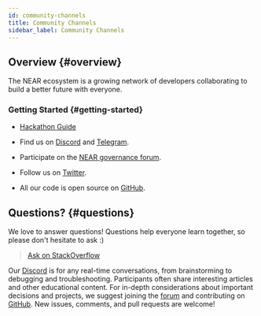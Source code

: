```yaml
---
id: community-channels
title: Community Channels
sidebar_label: Community Channels
---
```


## Overview {#overview}

The NEAR ecosystem is a growing network of developers collaborating to build a better future with everyone.

### Getting Started {#getting-started}

- [Hackathon Guide](/docs/develop/basics/hackathon-startup-guide)

- Find us on [Discord](http://near.chat) and [Telegram](https://t.me/neardev).

- Participate on the [NEAR governance forum](https://gov.near.org).

- Follow us on [Twitter](https://twitter.com/neardevs).

- All our code is open source on [GitHub](https://github.com/near).

## Questions? {#questions}

We love to answer questions! Questions help everyone learn together, so please don't hesitate to ask :)

> [Ask on StackOverflow](https://stackoverflow.com/questions/tagged/nearprotocol)

Our [Discord](http://near.chat) is for any real-time conversations, from brainstorming to debugging and troubleshooting. Participants often share interesting articles and other educational content. For in-depth considerations about important decisions and projects, we suggest joining the [forum](https://gov.near.org) and contributing on [GitHub](https://github.com/near/community). New issues, comments, and pull requests are welcome!
